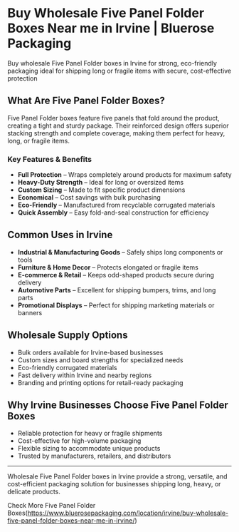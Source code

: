 # Buy Wholesale Five Panel Folder Boxes Near me in Irvine | Bluerose Packaging

Buy wholesale Five Panel Folder boxes in Irvine for strong, eco-friendly packaging ideal for shipping long or fragile items with secure, cost-effective protection

## What Are Five Panel Folder Boxes?

Five Panel Folder boxes feature five panels that fold around the product, creating a tight and sturdy package. Their reinforced design offers superior stacking strength and complete coverage, making them perfect for heavy, long, or fragile items.

### Key Features & Benefits

- **Full Protection** – Wraps completely around products for maximum safety  
- **Heavy-Duty Strength** – Ideal for long or oversized items  
- **Custom Sizing** – Made to fit specific product dimensions  
- **Economical** – Cost savings with bulk purchasing  
- **Eco-Friendly** – Manufactured from recyclable corrugated materials  
- **Quick Assembly** – Easy fold-and-seal construction for efficiency  

## Common Uses in Irvine

- **Industrial & Manufacturing Goods** – Safely ships long components or tools  
- **Furniture & Home Decor** – Protects elongated or fragile items  
- **E-commerce & Retail** – Keeps odd-shaped products secure during delivery  
- **Automotive Parts** – Excellent for shipping bumpers, trims, and long parts  
- **Promotional Displays** – Perfect for shipping marketing materials or banners  

## Wholesale Supply Options

- Bulk orders available for Irvine-based businesses  
- Custom sizes and board strengths for specialized needs  
- Eco-friendly corrugated materials  
- Fast delivery within Irvine and nearby regions  
- Branding and printing options for retail-ready packaging  

## Why Irvine Businesses Choose Five Panel Folder Boxes

- Reliable protection for heavy or fragile shipments  
- Cost-effective for high-volume packaging  
- Flexible sizing to accommodate unique products  
- Trusted by manufacturers, retailers, and distributors  

---

Wholesale Five Panel Folder boxes in Irvine provide a strong, versatile, and cost-efficient packaging solution for businesses shipping long, heavy, or delicate products.

Check More Five Panel Folder Boxes(https://www.bluerosepackaging.com/location/irvine/buy-wholesale-five-panel-folder-boxes-near-me-in-irvine/)
